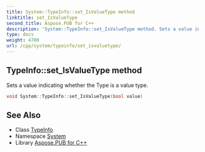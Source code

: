 ```yaml
---
title: System::TypeInfo::set_IsValueType method
linktitle: set_IsValueType
second_title: Aspose.PUB for C++
description: 'System::TypeInfo::set_IsValueType method. Sets a value indicating whether the Type is a value type in C++.'
type: docs
weight: 4700
url: /cpp/system/typeinfo/set_isvaluetype/
---
```

## TypeInfo::set_IsValueType method


Sets a value indicating whether the Type is a value type.

```cpp
void System::TypeInfo::set_IsValueType(bool value)
```

## See Also

* Class [TypeInfo](../)
* Namespace [System](../../)
* Library [Aspose.PUB for C++](../../../)
